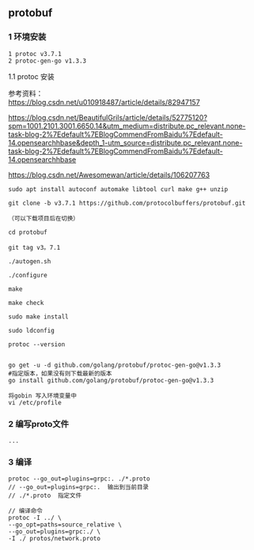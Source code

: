## protobuf

### 1 环境安装
    1 protoc v3.7.1
    2 protoc-gen-go v1.3.3
1.1 protoc 安装

参考资料：  
https://blog.csdn.net/u010918487/article/details/82947157  

https://blog.csdn.net/BeautifulGrils/article/details/52775120?spm=1001.2101.3001.6650.14&utm_medium=distribute.pc_relevant.none-task-blog-2%7Edefault%7EBlogCommendFromBaidu%7Edefault-14.opensearchhbase&depth_1-utm_source=distribute.pc_relevant.none-task-blog-2%7Edefault%7EBlogCommendFromBaidu%7Edefault-14.opensearchhbase

https://blog.csdn.net/Awesomewan/article/details/106207763


    sudo apt install autoconf automake libtool curl make g++ unzip
    
    git clone -b v3.7.1 https://github.com/protocolbuffers/protobuf.git
    
    （可以下载项目后在切换）
    
    cd protobuf
    
    git tag v3。7.1
    
    ./autogen.sh
    
    ./configure
    
    make
    
    make check
    
    sudo make install
    
    sudo ldconfig
    
    protoc --version


    go get -u -d github.com/golang/protobuf/protoc-gen-go@v1.3.3
    #指定版本，如果没有则下载最新的版本
    go install github.com/golang/protobuf/protoc-gen-go@v1.3.3
    
    将gobin 写入环境变量中
    vi /etc/profile

### 2 编写proto文件    
    ...
### 3 编译
    protoc --go_out=plugins=grpc:. ./*.proto
    // --go_out=plugins=grpc:.  输出到当前目录
    // ./*.proto  指定文件
    
    // 编译命令
    protoc -I ../ \
    --go_opt=paths=source_relative \
    --go_out=plugins=grpc:./ \
    -I ./ protos/network.proto
    
    

